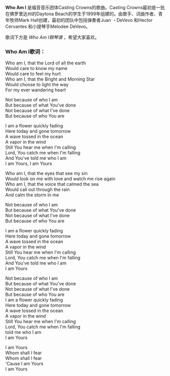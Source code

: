 

**Who Am I** 是福音音乐团体Casting Crowns的歌曲。Casting Crowns最初是一批在佛罗里达州的Daytona
Beach的学生于1999年组建的。由歌手、词曲作者、青年牧师Mark Hall创建，最初的团队中包括弹奏者Juan ・DeVevo 和Hector
Cervantes 和小提琴手Melodee DeVevo。

  
歌词下方是 _Who Am I钢琴谱_ ，希望大家喜欢。

### Who Am I歌词：

Who am I, that the Lord of all the earth  
Would care to know my name  
Would care to feel my hurt  
Who am I, that the Bright and Morning Star  
Would choose to light the way  
For my ever wandering heart

Not because of who I am  
But because of what You've done  
Not because of what I've done  
But because of who You are

I am a flower quickly fading  
Here today and gone tomorrow  
A wave tossed in the ocean  
A vapor in the wind  
Still You hear me when I'm calling  
Lord, You catch me when I'm falling  
And You've told me who I am  
I am Yours, I am Yours

Who am I, that the eyes that see my sin  
Would look on me with love and watch me rise again  
Who am I, that the voice that calmed the sea  
Would call out through the rain  
And calm the storm in me

Not because of who I am  
But because of what You've done  
Not because of what I've done  
But because of who You are

I am a flower quickly fading  
Here today and gone tomorrow  
A wave tossed in the ocean  
A vapor in the wind  
Still You hear me when I'm calling  
Lord, You catch me when I'm falling  
And You've told me who I am  
I am Yours

Not because of who I am  
But because of what You've done  
Not because of what I've done  
But because of who You are  
I am a flower quickly fading  
Here today and gone tomorrow  
A wave tossed in the ocean  
A vapor in the wind  
Still You hear me when I'm calling  
Lord, You catch me when I'm falling  
told me who I am  
I am Yours

I am Yours  
Whom shall I fear  
Whom shall I fear  
'Cause I am Yours  
I am Yours

